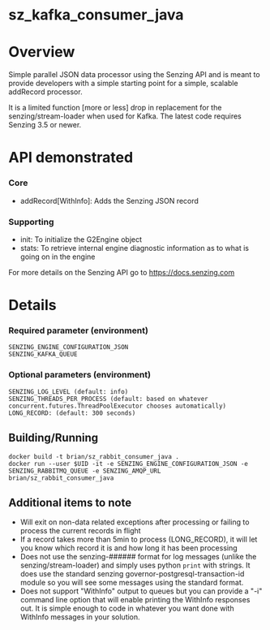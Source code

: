 # sz_kafka_consumer_java

# Overview
Simple parallel JSON data processor using the Senzing API and is meant to provide developers with a simple starting point for a simple, scalable addRecord processor.

It is a limited function [more or less] drop in replacement for the senzing/stream-loader when used for Kafka.  The latest code requires Senzing 3.5 or newer.

# API demonstrated
### Core
* addRecord[WithInfo]: Adds the Senzing JSON record
### Supporting
* init: To initialize the G2Engine object
* stats: To retrieve internal engine diagnostic information as to what is going on in the engine

For more details on the Senzing API go to https://docs.senzing.com

# Details

### Required parameter (environment)
```
SENZING_ENGINE_CONFIGURATION_JSON
SENZING_KAFKA_QUEUE
```

### Optional parameters (environment)
```
SENZING_LOG_LEVEL (default: info)
SENZING_THREADS_PER_PROCESS (default: based on whatever concurrent.futures.ThreadPoolExecutor chooses automatically)
LONG_RECORD: (default: 300 seconds)
```

## Building/Running
```
docker build -t brian/sz_rabbit_consumer_java .
docker run --user $UID -it -e SENZING_ENGINE_CONFIGURATION_JSON -e SENZING_RABBITMQ_QUEUE -e SENZING_AMQP_URL brian/sz_rabbit_consumer_java
```

## Additional items to note
 * Will exit on non-data related exceptions after processing or failing to process the current records in flight
 * If a record takes more than 5min to process (LONG_RECORD), it will let you know which record it is and how long it has been processing
 * Does not use the senzing-###### format for log messages (unlike the senzing/stream-loader) and simply uses python `print` with strings.  It does use the standard senzing governor-postgresql-transaction-id module so you will see some messages using the standard format.
 * Does not support "WithInfo" output to queues but you can provide a "-i" command line option that will enable printing the WithInfo responses out.  It is simple enough to code in whatever you want done with WithInfo messages in your solution.
